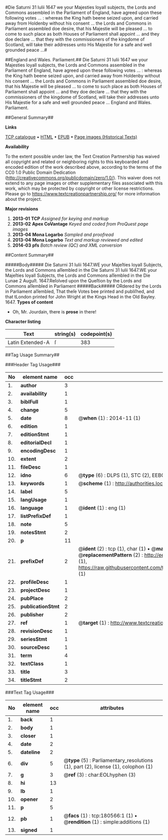#Die Saturni 31 Iulii 1647 we your Majesties loyall subjects, the Lords and Commons assembled in the Parliament of England, have agreed upon these following votes ... : whereas the King hath beene seized upon, and carried away from Holdenby without his consent ... the Lords and Commons in Parliament assembled doe desire, that his Majestie will be pleased ... to come to such place as both Houses of Parliament shall appoint ... and they doe declare ... that they with the commissioners of the kingdome of Scotland, will take their addresses unto His Majestie for a safe and well grounded peace ...#

##England and Wales. Parliament.##
Die Saturni 31 Iulii 1647 we your Majesties loyall subjects, the Lords and Commons assembled in the Parliament of England, have agreed upon these following votes ... : whereas the King hath beene seized upon, and carried away from Holdenby without his consent ... the Lords and Commons in Parliament assembled doe desire, that his Majestie will be pleased ... to come to such place as both Houses of Parliament shall appoint ... and they doe declare ... that they with the commissioners of the kingdome of Scotland, will take their addresses unto His Majestie for a safe and well grounded peace ...
England and Wales. Parliament.

##General Summary##

**Links**

[TCP catalogue](http://www.ota.ox.ac.uk/tcp/)  • 
[HTML](http://tei.it.ox.ac.uk/tcp/Texts-HTML/free/B09/B09098.html)  • 
[EPUB](http://tei.it.ox.ac.uk/tcp/Texts-EPUB/free/B09/B09098.epub) • 
[Page images (Historical Texts)](https://historicaltexts.jisc.ac.uk/eebo-61297009e)

**Availability**

To the extent possible under law, the Text Creation Partnership has waived all copyright and related or neighboring rights to this keyboarded and encoded edition of the work described above, according to the terms of the CC0 1.0 Public Domain Dedication (http://creativecommons.org/publicdomain/zero/1.0/). This waiver does not extend to any page images or other supplementary files associated with this work, which may be protected by copyright or other license restrictions. Please go to https://www.textcreationpartnership.org/ for more information about the project.

**Major revisions**

1. __2013-01__ __TCP__ *Assigned for keying and markup*
1. __2013-02__ __Apex CoVantage__ *Keyed and coded from ProQuest page images*
1. __2013-04__ __Mona Logarbo__ *Sampled and proofread*
1. __2013-04__ __Mona Logarbo__ *Text and markup reviewed and edited*
1. __2014-03__ __pfs__ *Batch review (QC) and XML conversion*

##Content Summary##

#####Body#####
Die Saturni 31 Iulii 1647.WE your Majeſties loyall Subjects, the Lords and Commons aſſembled in the Die Saturni 31 Iulii 1647.WE your Majeſties loyall Subjects, the Lords and Commons aſſembled in the Die Lunae 2 Auguſt. 1647.Reſolved upon the Queſtion by the Lords and Commons aſſembled in Parliament
#####Back#####
ORdered by the Lords in Parliament aſſembled, That theſe Votes bee printed and publiſhed, and that tLondon printed for John Wright at the Kings Head in the Old Bayley. 1647.
**Types of content**

  * Oh, Mr. Jourdain, there is **prose** in there!

**Character listing**


|Text|string(s)|codepoint(s)|
|---|---|---|
|Latin Extended-A|ſ|383|

##Tag Usage Summary##

###Header Tag Usage###

|No|element name|occ|attributes|
|---|---|---|---|
|1.|__author__|3||
|2.|__availability__|1||
|3.|__biblFull__|1||
|4.|__change__|5||
|5.|__date__|8| @__when__ (1) : 2014-11 (1)|
|6.|__edition__|1||
|7.|__editionStmt__|1||
|8.|__editorialDecl__|1||
|9.|__encodingDesc__|1||
|10.|__extent__|2||
|11.|__fileDesc__|1||
|12.|__idno__|6| @__type__ (6) : DLPS (1), STC (2), EEBO-CITATION (1), OCLC (1), VID (1)|
|13.|__keywords__|1| @__scheme__ (1) : http://authorities.loc.gov/ (1)|
|14.|__label__|5||
|15.|__langUsage__|1||
|16.|__language__|1| @__ident__ (1) : eng (1)|
|17.|__listPrefixDef__|1||
|18.|__note__|5||
|19.|__notesStmt__|2||
|20.|__p__|11||
|21.|__prefixDef__|2| @__ident__ (2) : tcp (1), char (1)  •  @__matchPattern__ (2) : ([0-9\-]+):([0-9IVX]+) (1), (.+) (1)  •  @__replacementPattern__ (2) : http://eebo.chadwyck.com/downloadtiff?vid=$1&page=$2 (1), https://raw.githubusercontent.com/textcreationpartnership/Texts/master/tcpchars.xml#$1 (1)|
|22.|__profileDesc__|1||
|23.|__projectDesc__|1||
|24.|__pubPlace__|2||
|25.|__publicationStmt__|2||
|26.|__publisher__|2||
|27.|__ref__|1| @__target__ (1) : http://www.textcreationpartnership.org/docs/. (1)|
|28.|__revisionDesc__|1||
|29.|__seriesStmt__|1||
|30.|__sourceDesc__|1||
|31.|__term__|4||
|32.|__textClass__|1||
|33.|__title__|3||
|34.|__titleStmt__|2||


###Text Tag Usage###

|No|element name|occ|attributes|
|---|---|---|---|
|1.|__back__|1||
|2.|__body__|1||
|3.|__closer__|1||
|4.|__date__|2||
|5.|__dateline__|2||
|6.|__div__|5| @__type__ (5) : Parliamentary_resolutions (1), part (2), license (1), colophon (1)|
|7.|__g__|3| @__ref__ (3) : char:EOLhyphen (3)|
|8.|__hi__|13||
|9.|__lb__|1||
|10.|__opener__|2||
|11.|__p__|5||
|12.|__pb__|1| @__facs__ (1) : tcp:180566:1 (1)  •  @__rendition__ (1) : simple:additions (1)|
|13.|__signed__|1||

